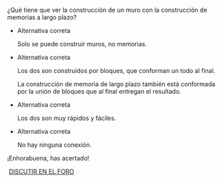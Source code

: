 ¿Qué tiene que ver la construcción de un muro con la construcción de memorias a largo plazo?

- Alternativa correta
    
    Solo se puede construir muros, no memorias.
    
- Alternativa correta
    
    Los dos son construidos por bloques, que conforman un todo al final.
    
    La construcción de memoria de largo plazo también está conformada por la unión de bloques que al final entregan el resultado.
    
- Alternativa correta
    
    Los dos son muy rápidos y fáciles.
    
- Alternativa correta
    
    No hay ninguna conexión.
    

¡Enhorabuena, has acertado!

 [DISCUTIR EN EL FORO](https://app.aluracursos.com/forum/curso-aprender-a-aprender-tecnicas-autodesarrollo/exercicio-construyendo-muro/83348/novo)